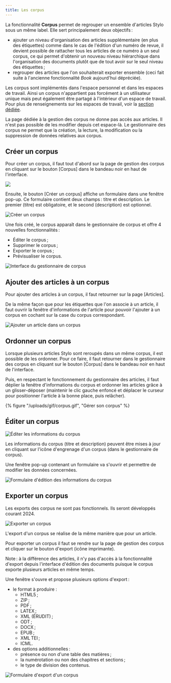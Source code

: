 ```yaml
---
title: Les corpus
---
```


La fonctionnalité **Corpus** permet de regrouper un ensemble d'articles Stylo sous un même label.
Elle sert principalement deux objectifs :

- ajouter un niveau d'organisation des articles supplémentaire (en plus des étiquettes) comme dans le cas de l'édition d'un numéro de revue, il devient possible de rattacher tous les articles de ce numéro à un seul corpus, ce qui permet d'obtenir un nouveau niveau hiérarchique dans l'organisation des documents plutôt que de tout avoir sur le seul niveau des étiquettes ;
- regrouper des articles que l'on souhaiterait exporter ensemble (ceci fait suite à l'ancienne fonctionnalité _Book_ aujourd'hui dépréciée).

Les corpus sont implémentés dans l'espace personnel et dans les espaces de travail.
Ainsi un corpus n'appartient pas forcément à un utilisateur unique mais peut également être partagé à l'intérieur d'un espace de travail.
Pour plus de renseignements sur les espaces de travail, voir la [section dédiée](/fr/espace-de-travail).

<alert-block heading="Important">

La page dédiée à la gestion des corpus ne donne pas accès aux articles.
Il n'est pas possible de les modifier depuis cet espace-là.
Le gestionnaire des corpus ne permet que la création, la lecture, la modification ou la suppression de données relatives aux corpus.

</alert-block>

## Créer un corpus

Pour créer un corpus, il faut tout d'abord sur la page de gestion des corpus en cliquant sur le bouton \[Corpus\] dans le bandeau noir en haut de l'interface.

![](/uploads/images/BarreLateraleStyloNoire-V2.PNG)

Ensuite, le bouton \[Créer un corpus\] affiche un formulaire dans une fenêtre pop-up.
Ce formulaire contient deux champs : titre et description.
Le premier (titre) est obligatoire, et le second (description) est optionnel.

![Créer un corpus](/uploads/images/creer-un-corpus.png)

Une fois créé, le corpus apparaît dans le gestionnaire de corpus et offre 4 nouvelles fonctionnalités :

- Éditer le corpus ;
- Supprimer le corpus ;
- Exporter le corpus ;
- Prévisualiser le corpus.

![Interface du gestionnaire de corpus](/uploads/images/interface-gestionnaire-corpus.png)

## Ajouter des articles à un corpus

Pour ajouter des articles à un corpus, il faut retourner sur la page \[Articles\].

De la même façon que pour les étiquettes que l'on associe à un article, il faut ouvrir la fenêtre d'informations de l'article pour pouvoir l'ajouter à un corpus en cochant sur la case du corpus correspondant.

![Ajouter un article dans un corpus](/uploads/images/add-to-corpus.png)

## Ordonner un corpus

Lorsque plusieurs articles Stylo sont reroupés dans un même corpus, il est possible de les ordonner.
Pour ce faire, il faut retourner dans le gestionnaire des corpus en cliquant sur le bouton \[Corpus\] dans le bandeau noir en haut de l'interface.

Puis, en respectant le fonctionnement du gestionnaire des articles, il faut déplier la fenêtre d'informations du corpus et ordonner les articles grâce à un glisser-déposer (maintenir le clic gauche enfoncé et déplacer le curseur pour positionner l'article à la bonne place, puis relâcher).

{% figure "/uploads/gif/corpus.gif", "Gérer son corpus" %}

## Éditer un corpus

![Éditer les informations du corpus](/uploads/images/pictogramme-engrenage.png)

Les informations du corpus (titre et description) peuvent être mises à jour en cliquant sur l'icône d'engrenage d'un corpus (dans le gestionnaire de corpus).

Une fenêtre pop-up contenant un formulaire va s'ouvrir et permettre de modifier les données concernées. 

![Formulaire d'édition des informations du corpus](/uploads/images/formulaire-edition-informations-corpus.png)

## Exporter un corpus

<alert-block heading="Important">

Les exports des corpus ne sont pas fonctionnels. Ils seront développés courant 2024.

</alert-block>

![Exporter un corpus](/uploads/images/Export.png)

L'export d'un corpus se réalise de la même manière que pour un article.

Pour exporter un corpus il faut se rendre sur la page de gestion des corpus et cliquer sur le bouton d'export (icône imprimante).

Note : à la différence des articles, il n'y pas d'accès à la fonctionnalité d'export depuis l'interface d'édition des documents puisque le corpus exporte plusieurs articles en même temps.

Une fenêtre s'ouvre et propose plusieurs options d'export :

- le format à produire :
    - HTML5 ;
    - ZIP ;
    - PDF ;
    - LATEX ;
    - XML (ÉRUDIT) ;
    - ODT ;
    - DOCX ;
    - EPUB ;
    - XML TEI ;
    - ICML.
- des options additionnelles :
    - présence ou non d'une table des matières ;
    - la numérotation ou non des chapitres et sections ;
    - le type de division des contenus.

![Formulaire d'export d'un corpus](/uploads/images/corpus-formulaire-export.png)
